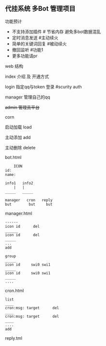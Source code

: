## 代挂系统 多Bot 管理项目

功能预计

- 不支持添加插件 # 节省内存 避免多bot数据混乱
- 定时消息发送 #主动续火
- 简单的关键词回复 #被动续火
- 撤回监听 #功能1
- 更多功能请pr

web 结构

index 介绍 及 开通方式

login 指定qq与token 登录 #scurity auth

manager 管理自己的qq

~~admin 管理员平台~~

corn 

启动加载 load

主动添加 add

主动删除 delete

bot.html

        ICON
    id:
    name: 

    info1   info2
        |   |
    _____   _____

    manager   cron   reply
    but        but     but



manager.html
    
    ------
    icon id      del
    ______
    icon id      del
    _____
    ...
    add

    group
    _____
    icon id     swi0 swi1
    _____
    icon id     swi0 swi1
    _____
    ....

cron.html
    
    list
    ____
    cron:msg: target      del
    ____
    cron:msg: target      del
    ____
    ....
    add

reply.tml
    
    
